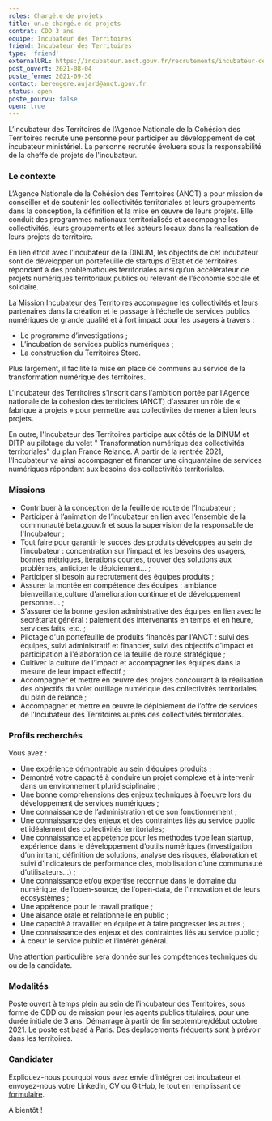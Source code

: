 ```yaml
---
roles: Chargé.e de projets
title: un.e chargé.e de projets
contrat: CDD 3 ans
equipe: Incubateur des Territoires
friend: Incubateur des Territoires
type: 'friend'
externalURL: https://incubateur.anct.gouv.fr/recrutements/incubateur-des-territoires-charge-e-de-projets-43cf15629d78b120747f36a9204c2dfc/
post_ouvert: 2021-08-04
poste_ferme: 2021-09-30
contact: berengere.aujard@anct.gouv.fr
status: open
poste_pourvu: false
open: true
---
```


L’incubateur des Territoires de l’Agence Nationale de la Cohésion des Territoires recrute une personne pour participer au développement de cet incubateur ministériel. La personne recrutée évoluera sous la responsabilité de la cheffe de projets de l'incubateur.

### Le contexte

L’Agence Nationale de la Cohésion des Territoires (ANCT) a pour mission de conseiller et de soutenir les collectivités territoriales et leurs groupements dans la conception, la définition et la mise en œuvre de leurs projets. Elle conduit des programmes nationaux territorialisés et accompagne les collectivités, leurs groupements et les acteurs locaux dans la réalisation de leurs projets de territoire.

En lien étroit avec l’incubateur de la DINUM, les objectifs de cet incubateur sont de développer un portefeuille de startups d’Etat et de territoires répondant à des problématiques territoriales ainsi qu’un accélérateur de projets numériques territoriaux publics ou relevant de l’économie sociale et solidaire.

La [Mission Incubateur des Territoires](https://incubateur.anct.gouv.fr) accompagne les collectivités et leurs partenaires dans la création et le passage à l’échelle de services publics numériques de grande qualité et à fort impact pour les usagers à travers : 
- Le programme d’investigations ;
- L’incubation de services publics numériques ; 
- La construction du Territoires Store.

Plus largement, il facilite la mise en place de communs au service de la transformation numérique des territoires.

L'Incubateur des Territoires s'inscrit dans l'ambition portée par l'Agence nationale de la cohésion des territoires (ANCT) d'assurer un rôle de « fabrique à projets » pour permettre aux collectivités de mener à bien leurs projets.

En outre, l'Incubateur des Territoires participe aux côtés de la DINUM et DITP au pilotage du volet " Transformation numérique des collectivités territoriales" du plan France Relance. A partir de la rentrée 2021, l'Incubateur va ainsi accompagner et financer une cinquantaine de services numériques répondant aux besoins des collectivités territoriales.


### Missions

- Contribuer à la conception de la feuille de route de l’Incubateur ;
- Participer à l’animation de l’incubateur en lien avec l’ensemble de la communauté beta.gouv.fr et sous la supervision de la responsable de l'Incubateur ;
- Tout faire pour garantir le succès des produits développés au sein de l’incubateur : concentration sur l’impact et les besoins des usagers, bonnes métriques, itérations courtes, trouver des solutions aux problèmes, anticiper le déploiement… ;
- Participer si besoin au recrutement des équipes produits ;
- Assurer la montée en compétence des équipes : ambiance bienveillante,culture d’amélioration continue et de développement personnel… ;
- S’assurer de la bonne gestion administrative des équipes en lien avec le secrétariat général : paiement des intervenants en temps et en heure, services faits, etc. ;
- Pilotage d'un portefeuille de produits financés par l'ANCT : suivi des équipes, suivi administratif et financier, suivi des objectifs d'impact et participation à l'élaboration de la feuille de route stratégique ;
- Cultiver la culture de l’impact et accompagner les équipes dans la mesure de leur impact effectif ;
- Accompagner et mettre en œuvre des projets concourant à la réalisation des objectifs du volet outillage numérique des collectivités territoriales du plan de relance ;
- Accompagner et mettre en œuvre le déploiement de l’offre de services de l’Incubateur des Territoires auprès des collectivités territoriales.

### Profils recherchés

Vous avez :

- Une expérience démontrable au sein d’équipes produits ;
- Démontré votre capacité à conduire un projet complexe et à intervenir dans un environnement pluridisciplinaire ;
- Une bonne compréhensions des enjeux techniques à l’oeuvre lors du développement de services numériques ;
- Une connaissance de l’administration et de son fonctionnement ;
- Une connaissance des enjeux et des contraintes liés au service public et idéalement des collectivités territoriales;
- Une connaissance et appétence pour les méthodes type lean startup, expérience dans le développement d’outils numériques (investigation d’un irritant, définition de solutions, analyse des risques, élaboration et suivi d’indicateurs de performance clés, mobilisation d’une communauté d’utilisateurs…) ;
- Une connaissance et/ou expertise reconnue dans le domaine du numérique, de l’open-source, de l'open-data, de l’innovation et de leurs écosystèmes ;
- Une appétence pour le travail pratique ;
- Une aisance orale et relationnelle en public ;
- Une capacité à travailler en équipe et à faire progresser les autres ;
- Une connaissance des enjeux et des contraintes liés au service public ;
- À coeur le service public et l’intérêt général.

Une attention particulière sera donnée sur les compétences techniques du ou de la candidate.

### Modalités

Poste ouvert à temps plein au sein de l’incubateur des Territoires, sous forme de CDD ou de mission pour les agents publics titulaires, pour une durée initiale de 3 ans. Démarrage à partir de fin septembre/début octobre 2021. Le poste est basé  à Paris. Des déplacements fréquents sont à prévoir dans les territoires.

### Candidater

Expliquez-nous pourquoi vous avez envie d’intégrer cet incubateur et envoyez-nous votre LinkedIn, CV ou GitHub, le tout en remplissant ce [formulaire](https://incubateur.anct.gouv.fr/recrutements/incubateur-des-territoires-charge-e-de-projets-43cf15629d78b120747f36a9204c2dfc/).

À bientôt !

